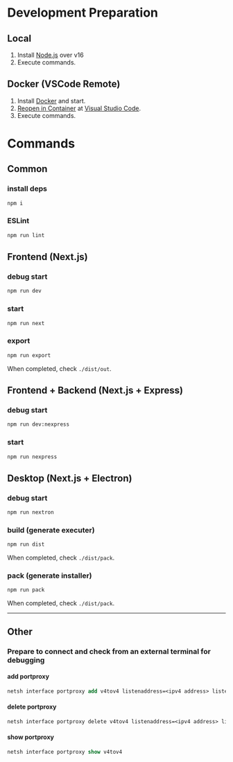# Development Preparation

## Local

1. Install [Node.js](https://nodejs.org/) over v16
2. Execute commands.

## Docker (VSCode Remote)

1. Install [Docker](https://www.docker.com/) and start.
2. [Reopen in Container](https://marketplace.visualstudio.com/items?itemName=ms-vscode-remote.remote-containers) at [Visual Studio Code](https://code.visualstudio.com/).
3. Execute commands.

# Commands

## Common

### install deps

```bash
npm i
```

### ESLint

```bash
npm run lint
```

## Frontend (Next.js)

### debug start

```bash
npm run dev
```

### start

```bash
npm run next
```

### export

```bash
npm run export
```

When completed, check `./dist/out`.

## Frontend + Backend (Next.js + Express)

### debug start

```bash
npm run dev:nexpress
```

### start

```bash
npm run nexpress
```

## Desktop (Next.js + Electron)

### debug start

```bash
npm run nextron
```

### build (generate executer)

```bash
npm run dist
```

When completed, check `./dist/pack`.

### pack (generate installer)

```bash
npm run pack
```

When completed, check `./dist/pack`.

---

## Other

### Prepare to connect and check from an external terminal for debugging

#### add portproxy

```ps
netsh interface portproxy add v4tov4 listenaddress=<ipv4 address> listenport=3000 connectaddress=127.0.0.1 connectport=3000
```

#### delete portproxy

```ps
netsh interface portproxy delete v4tov4 listenaddress=<ipv4 address> listenport=3000
```

#### show portproxy

```ps
netsh interface portproxy show v4tov4
```